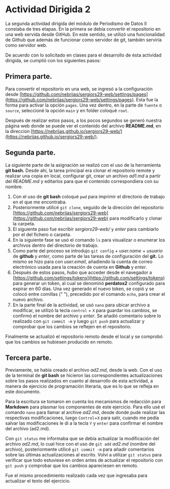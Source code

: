 # Actividad Dirigida 2

La segunda actividad dirigida del módulo de Periodismo de Datos II constaba de tres etapas. En la primera se debía convertir el repositorio en una web servida desde GitHub. En este sentido, se utilizó una funcionalidad de Github que además de funcionar como servidor de git, también serviría como servidor web.

De acuerdo con lo solicitado en clases para el desarrollo de ésta actividad dirigida, se cumplió con los siguientes pasos:


## Primera parte.

Para convertir el repositorio en una web, se ingresó a la configuración desde [https://github.com/nebrijas/sergiors29-web/settings/pages](https://github.com/nebrijas/sergiors29-web/settings/pages). Esta fue la forma para activar la opción `pages`. Una vez dentro, en la parte de `fuente` o `source`, seleccioné la opción `main` y en folder coloqué `root`.

Después de realizar estos pasos, a los pocos segundos se generó nuestra página web donde se puede ver el contenido del archivo __README.md__, en la direccion [https://nebrijas.github.io/sergiors29-web/](https://nebrijas.github.io/sergiors29-web/).


## Segunda parte.

La siguiente parte de la asignación se realizó con el uso de la herramienta __git bash.__ Desde ahí, la tarea principal era clonar el repositorio remote y realizar una copia en local, configurar git, crear un archivo _ad1.md_ a partir del _README.md_ y editarlos para que el contenido correspondiera con su nombre.

1. Con el uso de __git bash__ coloqué `pwd` para imprimir el directorio de trabajo en el que me encontraba.
2. Posteriormente utilicé `git clone`, seguido de la dirección del repositorio [https://github.com/nebrijas/sergiors29-web](https://github.com/nebrijas/sergiors29-web) para modificarlo y clonar la carpeta.
3. El siguiente paso fue escribir _sergiors29-web/_ y _enter_ para cambiarlo por el del fichero o carpeta.
4. En la siguiente fase se usó el comando `ls` para visualizar o enumerar los archivos dentro del directorio de trabajo.
5. Como parte del proceso se introdujo `git config` + _user.name_ + _usuario_ de __github__ y _enter_, como parte de las tareas de configuración del __git.__ Lo mismo se hizo para con _user.email_, añadiendo la cuenta de correo electrónico usada para la creación de cuenta en __Github__ y _enter_.
6. Después de estos pasos, hubo que acceder desde el navegador a [https://github.com/settings/tokens](https://github.com/settings/tokens) para generar un token, al cual se denominó __perdatos2__ configurado para expirar en 60 días. Una vez generado el nuevo token, se copió y se colocó entre comillas (" "), precedido por el comando `echo`, para crear el nuevo archivo.
7. En la parte final de la actividad, se usó `nano` para ubicar archivo a modificar, se utilizó la tecla `control` + `X` para guardar los cambios, se confirmó el nombre del archivo y _enter_. Se añadió comentario sobre lo realizado con `git commit -m` y luego `git push` para actualizar y comprobar que los cambios se reflejen en el repositorio.


Finalmente se actualizó el repositorio remoto desde el local y se comprobó que los cambios se hubiesen producido en remoto.


## Tercera parte.

Previamente, se había creado el archivo _ad2.md_, desde la web. Con el uso de la terminal de __git bash__ se hicieron las correspondientes actualizaciones sobre los pasos realizados en cuanto al desarrollo de esta actividad, a manera de ejercicio de programación literaria, que es lo que se refleja en este documento.

Para la escritura se tomaron en cuenta los mecanismos de redacción para __Markdown__ para plasmar los componentes de este ejercicio. Para ello usé el comando `nano` para llamar al archive _ad2.md_, desde donde pude realizar las respectivas modificaciones, luego `Control`+`X` para salir, cuando me pedía salvar las modificaciones le di a la tecla `Y` y `enter` para confirmar el nombre del archivo (ad2.md).

Con `git status` me informaba que se debía actualizar la modificación del archivo _ad2.md_, lo cual hice con el uso de `git add` _ad2.md_ (nombre del archivo), posteriormente utilicé `git commit -m` para añadir comentarios sobre las últimas actualizaciones al escrito. Volví a utilizar `git status` para verificar que todo estuviese en orden antes de actualizar el repositorio con `git push` y comprobar que los cambios apareciesen en remoto.

Fue el mismo procedimiento realizado cada vez que ingresaba para actualizar el texto del ejercicio.

